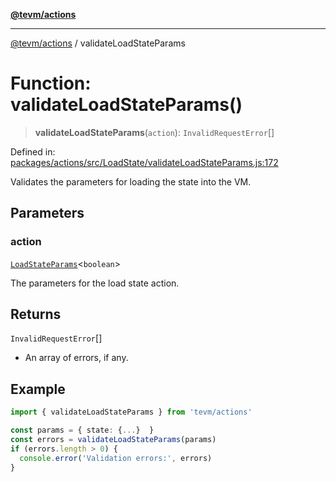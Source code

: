 [**@tevm/actions**](../README.md)

***

[@tevm/actions](../globals.md) / validateLoadStateParams

# Function: validateLoadStateParams()

> **validateLoadStateParams**(`action`): `InvalidRequestError`[]

Defined in: [packages/actions/src/LoadState/validateLoadStateParams.js:172](https://github.com/evmts/tevm-monorepo/blob/main/packages/actions/src/LoadState/validateLoadStateParams.js#L172)

Validates the parameters for loading the state into the VM.

## Parameters

### action

[`LoadStateParams`](../type-aliases/LoadStateParams.md)\<`boolean`\>

The parameters for the load state action.

## Returns

`InvalidRequestError`[]

- An array of errors, if any.

## Example

```typescript
import { validateLoadStateParams } from 'tevm/actions'

const params = { state: {...}  }
const errors = validateLoadStateParams(params)
if (errors.length > 0) {
  console.error('Validation errors:', errors)
}
```
